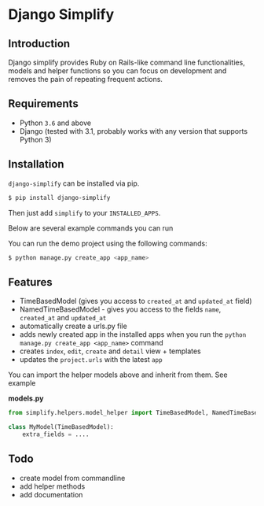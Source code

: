 # Django Simplify


## Introduction

Django simplify provides Ruby on Rails-like command line functionalities, models and helper functions so you can focus on development and removes the pain of repeating frequent actions.

## Requirements

* Python `3.6` and above
* Django (tested with 3.1, probably works with any version that supports
  Python 3)

## Installation

`django-simplify` can be installed via pip.


```sh
$ pip install django-simplify
```

Then just add `simplify` to your `INSTALLED_APPS`.


Below are several example commands you can run

You can run the demo project using the following commands:

```sh
$ python manage.py create_app <app_name>
```

## Features

- TimeBasedModel (gives you access to `created_at` and `updated_at` field)
- NamedTimeBasedModel - gives you access to the fields `name`, `created_at` and `updated_at`
- automatically create a urls.py file
- adds newly created app in the installed apps when you run the `python manage.py create_app <app_name>` command
- creates `index`, `edit`, `create` and `detail` view + templates
- updates the `project.urls` with the latest `app`


You can import the helper models above and inherit from them. See example

**models.py**

```python
from simplify.helpers.model_helper import TimeBasedModel, NamedTimeBasedModel

class MyModel(TimeBasedModel):
    extra_fields = ....
```

## Todo
- create model from commandline
- add helper methods
- add documentation
